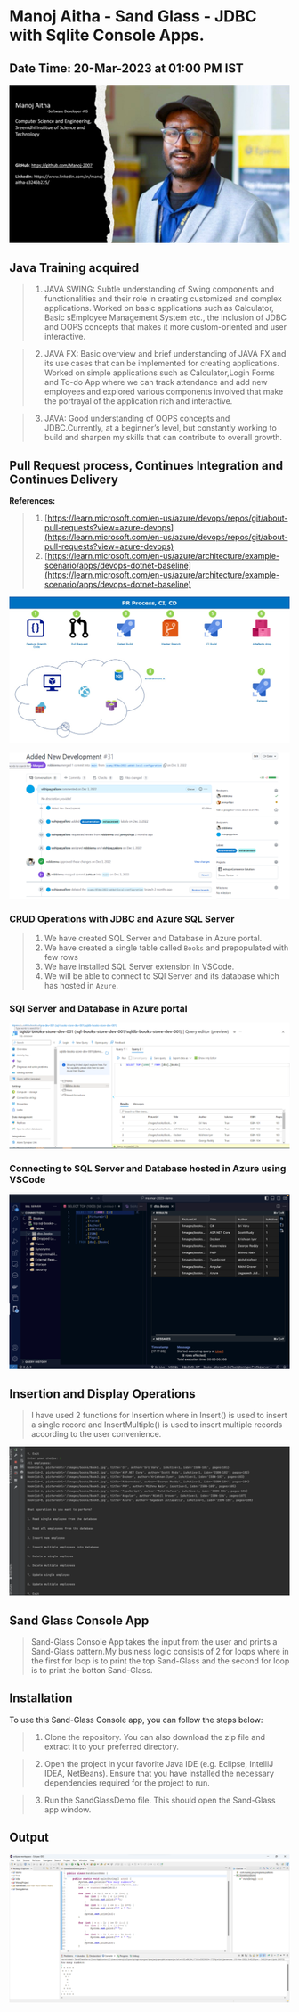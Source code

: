 # Manoj Aitha - Sand Glass - JDBC with Sqlite Console Apps.

## Date Time: 20-Mar-2023 at 01:00 PM IST



![Manoj Aitha |150x150](./Documentation/Images/FirstSlide1.PNG)

## Java Training acquired
> 1. JAVA SWING: Subtle understanding of Swing components and functionalities and their role in creating customized and complex applications. Worked on basic applications such as Calculator, Basic sEmployee Management System etc., the inclusion of JDBC and OOPS concepts that makes it more custom-oriented and user interactive.
 
> 2. JAVA FX: Basic overview and brief understanding of JAVA FX and its use cases that can be implemented for creating applications. Worked on simple applications such as Calculator,Login Forms and To-do App where we can track attendance and add new employees and explored various components involved that make the portrayal of the application rich and interactive.
 
> 3. JAVA: Good understanding of OOPS concepts and JDBC.Currently, at a beginner’s level, but constantly working to build and sharpen my skills that can contribute to overall growth.

## Pull Request process, Continues Integration and Continues Delivery

**References:**
> 1. [https://learn.microsoft.com/en-us/azure/devops/repos/git/about-pull-requests?view=azure-devops](https://learn.microsoft.com/en-us/azure/devops/repos/git/about-pull-requests?view=azure-devops)
> 1. [https://learn.microsoft.com/en-us/azure/architecture/example-scenario/apps/devops-dotnet-baseline](https://learn.microsoft.com/en-us/azure/architecture/example-scenario/apps/devops-dotnet-baseline)



![Sql Azure|150x150](./Documentation/Images/PI.jpg)


![Sql Azure|150x150](./Documentation/Images/PRinGitHub.PNG)



### CRUD Operations with JDBC and Azure SQL Server

> 1. We have created SQL Server and Database in Azure portal.
> 1. We have created a single table called `Books` and prepopulated with few rows 
> 1. We have installed SQL Server extension in VSCode.
> 1. We will be able to connect to SQl Server and its database which has hosted in `Azure`.

### SQl Server and Database in Azure portal

![Sql Azure|150x150](./Documentation/Images/SqlAzure.PNG)



### Connecting to SQL Server and Database hosted in Azure using VSCode

![Sql Azure|150x150](./Documentation/Images/ConnectingSqlServerUsingVSCode.PNG)




## Insertion and Display Operations

> I have used 2 functions for Insertion where in Insert() is used to insert a single record and InsertMultiple() is used to insert multiple records according to the user convenience.



![Sql Azure|150x150](./Documentation/Images/CRUD.PNG)



## Sand Glass Console App

> Sand-Glass Console App takes the input from the user and prints a Sand-Glass pattern.My business logic consists of 2 for loops where in the first for loop is to print the top Sand-Glass and the second for loop is to print the botton Sand-Glass.


## Installation

To use this Sand-Glass Console app, you can follow the steps below:

> 1. Clone the repository. You can also download the zip file and extract it to your preferred directory.

> 2. Open the project in your favorite Java IDE (e.g. Eclipse, IntelliJ IDEA, NetBeans). Ensure that you have installed the necessary dependencies required for the project to run.

> 3. Run the SandGlassDemo file. This should open the Sand-Glass app window. 


## Output


![Output|150x150](./Documentation/Images/SandGlassOutput.PNG)










